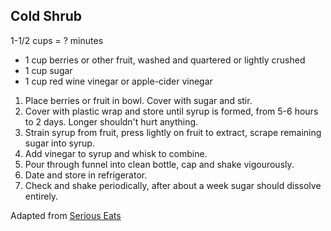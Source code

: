 ## Cold Shrub

1-1/2 cups = ? minutes

* 1 cup berries or other fruit, washed and quartered or lightly crushed
* 1 cup sugar
* 1 cup red wine vinegar or apple-cider vinegar

1. Place berries or fruit in bowl. Cover with sugar and stir.
2. Cover with plastic wrap and store until syrup is formed, from 5-6 hours to 2 days. Longer shouldn't hurt anything.
3. Strain syrup from fruit, press lightly on fruit to extract, scrape remaining sugar into syrup.
4. Add vinegar to syrup and whisk to combine.
5. Pour through funnel into clean bottle, cap and shake vigourously.
6. Date and store in refrigerator.
7. Check and shake periodically, after about a week sugar should dissolve entirely.

Adapted from [Serious Eats](https://www.seriouseats.com/recipes/2011/06/cold-processed-berry-shrub-recipe.html)
